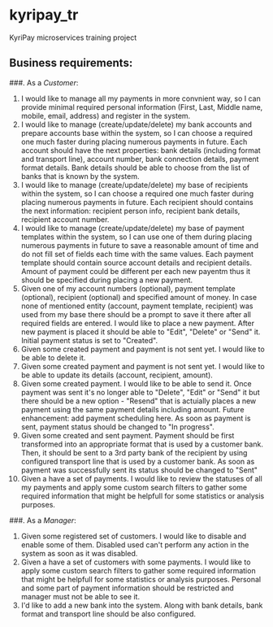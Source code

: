 # kyripay_tr
KyriPay microservices training project

## Business requirements:

###. As a *Customer*:
1. I would like to manage all my payments in more convnient way, so I can provide minimal required personal information (First, Last, Middle name, mobile, email, address) and register in the system.
2. I would like to manage (create/update/delete) my bank accounts and prepare accounts base within the system, so I can choose a required one much faster during placing numerous payments in future. Each account should have the next properties: bank details (including format and transport line), account number, bank connection details, payment format details. Bank details should be able to choose from the list of banks that is known by the system.
3. I would like to manage (create/update/delete) my base of recipients within the system, so I can choose a required one much faster during placing numerous payments in future. Each recipient should contains the next information: recipient person info, recipient bank details, recipient account number. 
4. I would like to manage (create/update/delete) my base of payment templates within the system, so I can use one of them during placing numerous payments in future to save a reasonable amount of time and do not fill set of fields each time with the same values. Each payment template should contain source account details and recipient details. Amount of payment could be different per each new payentm thus it should be specified during placing a new payment.
5. Given one of my account numbers (optional), payment template (optional), recipient (optional) and specified amount of money. In case none of mentioned entity (account, payment template, recipient) was used from my base there should be a prompt to save it there after all required fields are entered.
I would like to place a new payment. After new payment is placed it should be able to "Edit", "Delete" or "Send" it. Initial payment status is set to "Created".
6. Given some created payment and payment is not sent yet. I would like to be able to delete it.
6. Given some created payment and payment is not sent yet. I would like to be able to update its details (account, recipient, amount).
7. Given some created payment. I would like to be able to send it. Once payment was sent it's no longer able to "Delete", "Edit" or "Send" it but there should be a new option - "Resend" that is actuially places a new payment using the same payment details including amount. Future enhancement: add payment scheduling here. As soon as payment is sent, payment status should be changed to "In progress".
8. Given some created and sent payment. Payment should be first transformed into an appropriate format that is used by a customer bank. Then, it should be sent to a 3rd party bank of the recipient by using configured transport line that is used by a customer bank. As soon as payment was successfully sent its status should be changed to "Sent"
9. Given a have a set of payments. I would like to review the statuses of all my payments and apply some custom search filters to gather some required information that might be helpfull for some statistics or analysis purposes.

###. As a *Manager*:
1. Given some registered set of customers. I would like to disable and enable some of them. Disabled used can't perform any action in the system as soon as it was disabled.
2. Given a have a set of customers with some payments. I would like to apply some custom search filters to gather some required information that might be helpfull for some statistics or analysis purposes. Personal and some part of payment information should be restricted and manager must not be able to see it.
3. I'd like to add a new bank into the system. Along with bank details, bank format and transport line should be also configured.
